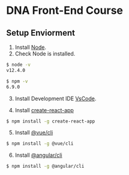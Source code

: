 # DNA Front-End Course

## Setup Enviorment

1. Install [Node](https://nodejs.org/en/).
2. Check Node is installed.

```bash
$ node -v
v12.4.0
```

```bash
$ npm -v
6.9.0
```

3. Install Development IDE [VsCode](https://code.visualstudio.com/).

4. Install [create-react-app](https://github.com/facebook/create-react-app)

```bash
$ npm install -g create-react-app
```

5. Install [@vue/cli](https://cli.vuejs.org/guide/installation.html)

```bash
$ npm install -g @vue/cli
```

6. Install [@angular/cli](https://angular.io/guide/setup-local)

```bash
$ npm install -g @angular/cli
```